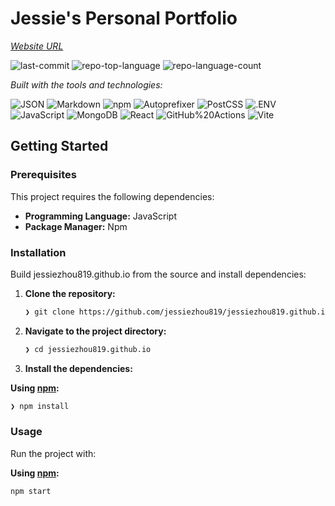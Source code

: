 <!-- HEADER STYLE: CLASSIC -->
<div align="left">


# Jessie's Personal Portfolio
<a href="https://jessiezhou819.github.io/" target="_blank"><em>Website URL</em></a>


<!-- BADGES -->
<img src="https://img.shields.io/github/last-commit/jessiezhou819/jessiezhou819.github.io?style=flat&logo=git&logoColor=white&color=0080ff" alt="last-commit">
<img src="https://img.shields.io/github/languages/top/jessiezhou819/jessiezhou819.github.io?style=flat&color=0080ff" alt="repo-top-language">
<img src="https://img.shields.io/github/languages/count/jessiezhou819/jessiezhou819.github.io?style=flat&color=0080ff" alt="repo-language-count">

<em>Built with the tools and technologies:</em>

<img src="https://img.shields.io/badge/JSON-000000.svg?style=flat&logo=JSON&logoColor=white" alt="JSON">
<img src="https://img.shields.io/badge/Markdown-000000.svg?style=flat&logo=Markdown&logoColor=white" alt="Markdown">
<img src="https://img.shields.io/badge/npm-CB3837.svg?style=flat&logo=npm&logoColor=white" alt="npm">
<img src="https://img.shields.io/badge/Autoprefixer-DD3735.svg?style=flat&logo=Autoprefixer&logoColor=white" alt="Autoprefixer">
<img src="https://img.shields.io/badge/PostCSS-DD3A0A.svg?style=flat&logo=PostCSS&logoColor=white" alt="PostCSS">
<img src="https://img.shields.io/badge/.ENV-ECD53F.svg?style=flat&logo=dotenv&logoColor=black" alt=".ENV">
<br>
<img src="https://img.shields.io/badge/JavaScript-F7DF1E.svg?style=flat&logo=JavaScript&logoColor=black" alt="JavaScript">
<img src="https://img.shields.io/badge/MongoDB-47A248.svg?style=flat&logo=MongoDB&logoColor=white" alt="MongoDB">
<img src="https://img.shields.io/badge/React-61DAFB.svg?style=flat&logo=React&logoColor=black" alt="React">
<img src="https://img.shields.io/badge/GitHub%20Actions-2088FF.svg?style=flat&logo=GitHub-Actions&logoColor=white" alt="GitHub%20Actions">
<img src="https://img.shields.io/badge/Vite-646CFF.svg?style=flat&logo=Vite&logoColor=white" alt="Vite">

</div>

## Getting Started

### Prerequisites

This project requires the following dependencies:

- **Programming Language:** JavaScript
- **Package Manager:** Npm

### Installation

Build jessiezhou819.github.io from the source and install dependencies:

1. **Clone the repository:**

    ```sh
    ❯ git clone https://github.com/jessiezhou819/jessiezhou819.github.io
    ```

2. **Navigate to the project directory:**

    ```sh
    ❯ cd jessiezhou819.github.io
    ```

3. **Install the dependencies:**

**Using [npm](https://www.npmjs.com/):**

```sh
❯ npm install
```

### Usage

Run the project with:

**Using [npm](https://www.npmjs.com/):**

```sh
npm start
```
